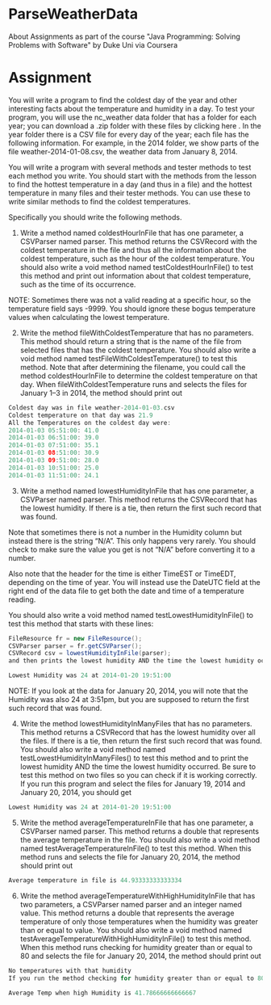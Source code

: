 # ParseWeatherData
About Assignments as part of the course "Java Programming: Solving Problems with Software" by Duke Uni via Coursera

# Assignment
You will write a program to find the coldest day of the year and other interesting facts about the temperature and humidity in a day. To test your program, you will use the nc_weather data folder that has a folder for each year; you can download a .zip folder with these files by clicking 
here
. In the year folder there is a CSV file for every day of the year; each file has the following information. For example, in the 2014 folder, we show parts of the file weather-2014-01-08.csv, the weather data from January 8, 2014. 

  


You will write a program with several methods and  tester methods to test each method you write. You should start with the methods from the lesson to find the hottest temperature in a day (and thus in a file) and the hottest temperature in many files and their tester methods. You can use these to write similar methods to find the coldest temperatures.

  

Specifically you should write the following methods. 

1. Write a method named coldestHourInFile that has one parameter, a CSVParser named parser. This method returns the CSVRecord with the coldest temperature in the file and thus all the information about the coldest temperature, such as the hour of the coldest temperature. You should also write a void method named testColdestHourInFile() to test this method and print out information about that coldest temperature, such as the time of its occurrence.

NOTE: Sometimes there was not a valid reading at a specific hour, so the temperature field says -9999. You should ignore these bogus temperature values when calculating the lowest temperature.

  

2. Write the method fileWithColdestTemperature that has no parameters. This method should return a string that is the name of the file from selected files that has the coldest temperature. You should also write a void method named testFileWithColdestTemperature() to test this method. Note that after determining the filename, you could call the method coldestHourInFile to determine the coldest temperature on that day. When fileWithColdestTemperature runs and selects the files for January 1–3 in 2014, the method should print out

```java
Coldest day was in file weather-2014-01-03.csv
Coldest temperature on that day was 21.9
All the Temperatures on the coldest day were:
2014-01-03 05:51:00: 41.0
2014-01-03 06:51:00: 39.0
2014-01-03 07:51:00: 35.1
2014-01-03 08:51:00: 30.9
2014-01-03 09:51:00: 28.0
2014-01-03 10:51:00: 25.0
2014-01-03 11:51:00: 24.1
```
  

3. Write a method named lowestHumidityInFile that has one parameter, a CSVParser named parser. This method returns the CSVRecord that has the lowest humidity. If there is a tie, then return the first such record that was found.

Note that sometimes there is not a number in the Humidity column but instead there is the string “N/A”. This only happens very rarely. You should check to make sure the value you get is not “N/A” before converting it to a number.

Also note that the header for the time is either TimeEST or TimeEDT, depending on the time of year. You will instead use the DateUTC field at the right end of the data file to  get both the date and time of a temperature reading.

You should also write a void method named testLowestHumidityInFile() to test this method that starts with these lines:

```java
FileResource fr = new FileResource();
CSVParser parser = fr.getCSVParser();
CSVRecord csv = lowestHumidityInFile(parser);
and then prints the lowest humidity AND the time the lowest humidity occurred. For example, for the file weather-2014-01-20.csv, the output should be:
```

```java
Lowest Humidity was 24 at 2014-01-20 19:51:00
```
NOTE: If you look at the data for January 20, 2014, you will note that the Humidity was also 24 at 3:51pm, but you are supposed to return the first such record that was found.

  

4. Write the method lowestHumidityInManyFiles that has no parameters. This method returns a CSVRecord that has the lowest humidity over all the files. If there is a tie, then return the first such record that was found. You should also write a void method named testLowestHumidityInManyFiles() to test this method and to print the lowest humidity AND the time the lowest humidity occurred. Be sure to test this method on two files so you can check if it is working correctly. If you run this program and select the files for January 19, 2014 and January 20, 2014, you should get

```java
Lowest Humidity was 24 at 2014-01-20 19:51:00
```

5. Write the method averageTemperatureInFile that has one parameter, a CSVParser named parser. This method returns a double that represents the average temperature in the file. You should also write a void method named testAverageTemperatureInFile() to test this method. When this method runs and selects the file for January 20, 2014, the method should print out

```java
Average temperature in file is 44.93333333333334
```

6. Write the method averageTemperatureWithHighHumidityInFile that has two parameters, a CSVParser named parser and an integer named value. This method returns a double that represents the average temperature of only those temperatures when the humidity was greater than or equal to value. You should also write a void method named testAverageTemperatureWithHighHumidityInFile() to test this method. When this method runs checking for humidity greater than or equal to 80 and selects the file for January 20, 2014, the method should print out

```java
No temperatures with that humidity
If you run the method checking for humidity greater than or equal to 80 and select the file March 20, 2014, a wetter day, the method should print out
```

```java
Average Temp when high Humidity is 41.78666666666667
```
  


 
